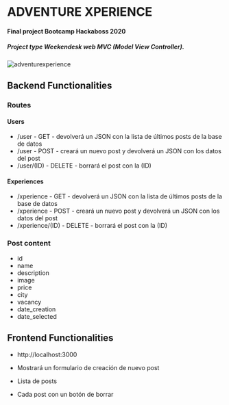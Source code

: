 # ADVENTURE XPERIENCE 
#### Final project Bootcamp Hackaboss 2020 
##### Project type Weekendesk web MVC (Model View Controller).
![adventurexperience](https://github.com/dimelorobert/adventure-xperience/blob/master/project-data/slides/01.jpg)


## Backend Functionalities
### Routes
#### Users
- /user - GET - devolverá un JSON con la lista de últimos posts de la base de datos
- /user - POST - creará un nuevo post y devolverá un JSON con los datos del post
- /user/(ID) - DELETE - borrará el post con la (ID)
#### Experiences
- /xperience - GET - devolverá un JSON con la lista de últimos posts de la base de datos
- /xperience - POST - creará un nuevo post y devolverá un JSON con los datos del post
- /xperience/(ID) - DELETE - borrará el post con la (ID)

### Post content

- id 
- name 
- description 
- image 
- price 
- city 
- vacancy
- date_creation 
- date_selected


## Frontend Functionalities

- http://localhost:3000

- Mostrará un formulario de creación de nuevo post
- Lista de posts
- Cada post con un botón de borrar
